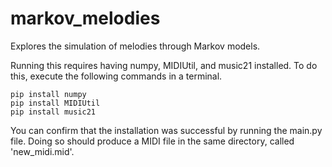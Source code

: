 # markov_melodies
Explores the simulation of melodies through Markov models.

Running this requires having numpy, MIDIUtil, and music21 installed.
To do this, execute the following commands in a terminal.

```
pip install numpy
pip install MIDIUtil
pip install music21
```

You can confirm that the installation was successful by running the main.py file. Doing so should produce a MIDI file in the same directory, called 'new_midi.mid'.

